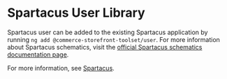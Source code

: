 # Spartacus User Library

Spartacus user can be added to the existing Spartacus application by running `ng add @commerce-storefront-toolset/user`. For more information about Spartacus schematics, visit the [official Spartacus schematics documentation page](https://sap.github.io/spartacus-docs/schematics/).

For more information, see [Spartacus](https://github.com/SAP/spartacus).
